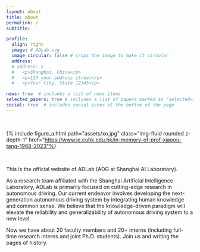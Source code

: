 ```yaml
---
layout: about
title: about
permalink: /
subtitle: 

profile:
  align: right
  image: # ADLab.svg
  image_circular: false # crops the image to make it circular
  address: 
  # address: >
  #   <p>Shanghai, China</p>
  #   <p>123 your address street</p>
  #   <p>Your City, State 12345</p>

news: true  # includes a list of news items
selected_papers: true # includes a list of papers marked as "selected={true}"
social: true  # includes social icons at the bottom of the page
---
```


<br/>

{% include figure_a.html path="assets/xo.jpg" class="img-fluid rounded z-depth-1" href="https://www.ie.cuhk.edu.hk/in-memory-of-prof-xiaoou-tang-1968-2023"%}

<br/>


This is the official website of ADLab (ADG at Shanghai AI Laboratory).

As a research team affiliated with the Shanghai Artificial Intelligence Laboratory, ADLab is primarily focused on cutting-edge research in autonomous driving. Our current endeavor involves developing the next-generation autonomous driving system by integrating human knowledge and common sense. We believe that the knowledge-driven paradigm will elevate the reliability and generalizability of autonomous driving system to a new level.

Now we have about 20 faculty members and 20+ interns (including full-time research interns and joint Ph.D. students). Join us and writing the pages of history.

<!-- 
{ include figure.html path="assets/team_photo.jpg" class="img-fluid rounded z-depth-1" } 
-->

<!-- 
Write your biography here. Tell the world about yourself. Link to your favorite [subreddit](http://reddit.com). You can put a picture in, too. The code is already in, just name your picture `prof_pic.jpg` and put it in the `img/` folder.

Put your address / P.O. box / other info right below your picture. You can also disable any these elements by editing `profile` property of the YAML header of your `_pages/about.md`. Edit `_bibliography/papers.bib` and Jekyll will render your [publications page](/al-folio/publications/) automatically.

Link to your social media connections, too. This theme is set up to use [Font Awesome icons](http://fortawesome.github.io/Font-Awesome/) and [Academicons](https://jpswalsh.github.io/academicons/), like the ones below. Add your Facebook, Twitter, LinkedIn, Google Scholar, or just disable all of them. 
-->
